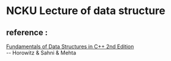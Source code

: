 # NCKU Lecture of data structure
## reference : 
  [Fundamentals of Data Structures in C++ 2nd Edition](https://www.tenlong.com.tw/products/9780929306377)<br>
    -- Horowitz & Sahni & Mehta
